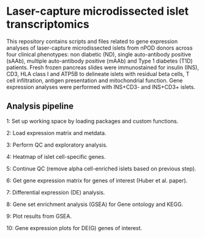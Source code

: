 # Laser-capture microdissected islet transcriptomics
This repository contains scripts and files related to gene expression analyses of laser-capture microdissected islets from nPOD donors across four clinical phenotypes: non diabetic (ND), single auto-antibody positive (sAAb), multiple auto-antibody positive (mAAb) and Type 1 diabetes (T1D) patients. Fresh frozen pancreas slides were immunostained for insulin (INS), CD3, HLA class I and ATP5B to delineate islets with residual beta cells, T cell infiltration, antigen presentation and mitochondrial function. Gene expression analyses were performed with INS+CD3- and INS+CD3+ islets.

## Analysis pipeline
1: Set up working space by loading packages and custom functions.

2: Load expression matrix and metdata.

3: Perform QC and exploratory analysis.

4: Heatmap of islet cell-specific genes.

5: Continue QC (remove alpha cell-enriched islets based on previous step).

6: Get gene expression matrix for genes of interest (Huber et al. paper).

7: Differential expression (DE) analysis.

8: Gene set enrichment analysis (GSEA) for Gene ontology and KEGG.

9: Plot results from GSEA.

10: Gene expression plots for DE(G) genes of interest. 
